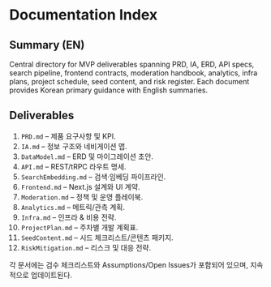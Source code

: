 # Documentation Index

## Summary (EN)
Central directory for MVP deliverables spanning PRD, IA, ERD, API specs, search pipeline, frontend contracts, moderation handbook, analytics, infra plans, project schedule, seed content, and risk register. Each document provides Korean primary guidance with English summaries.

## Deliverables
1. `PRD.md` – 제품 요구사항 및 KPI.
2. `IA.md` – 정보 구조와 네비게이션 맵.
3. `DataModel.md` – ERD 및 마이그레이션 초안.
4. `API.md` – REST/tRPC 라우트 명세.
5. `SearchEmbedding.md` – 검색·임베딩 파이프라인.
6. `Frontend.md` – Next.js 설계와 UI 계약.
7. `Moderation.md` – 정책 및 운영 플레이북.
8. `Analytics.md` – 메트릭/관측 계획.
9. `Infra.md` – 인프라 & 비용 전략.
10. `ProjectPlan.md` – 주차별 개발 계획표.
11. `SeedContent.md` – 시드 체크리스트/콘텐츠 패키지.
12. `RiskMitigation.md` – 리스크 및 대응 전략.

각 문서에는 검수 체크리스트와 Assumptions/Open Issues가 포함되어 있으며, 지속적으로 업데이트된다.

